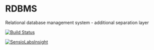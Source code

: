 # RDBMS
Relational database management system - additional separation layer

[![Build Status](https://travis-ci.org/managlea/rdbms.svg?branch=master)](https://travis-ci.org/managlea/rdbms)

[![SensioLabsInsight](https://insight.sensiolabs.com/projects/597a8f82-e963-4bf4-854e-12f39155c4f6/big.png)](https://insight.sensiolabs.com/projects/597a8f82-e963-4bf4-854e-12f39155c4f6)
